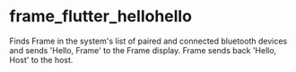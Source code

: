 # frame_flutter_hellohello

Finds Frame in the system's list of paired and connected bluetooth devices and sends 'Hello, Frame' to the Frame display. Frame sends back 'Hello, Host' to the host.
